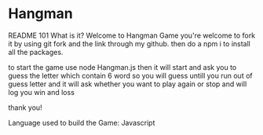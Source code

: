 # Hangman

README 101
What is it?
Welcome to Hangman Game 
you're welcome to fork it by using git fork and the link through my github.
then do a npm i to install all the packages.

to start the game use node Hangman.js 
then it will start and ask you to guess the letter which contain 6 word so you will guess untill you run out of guess letter and it will ask whether you want to play again or stop and will log you win and loss 

thank you!
 
 Language used to build the Game: Javascript 